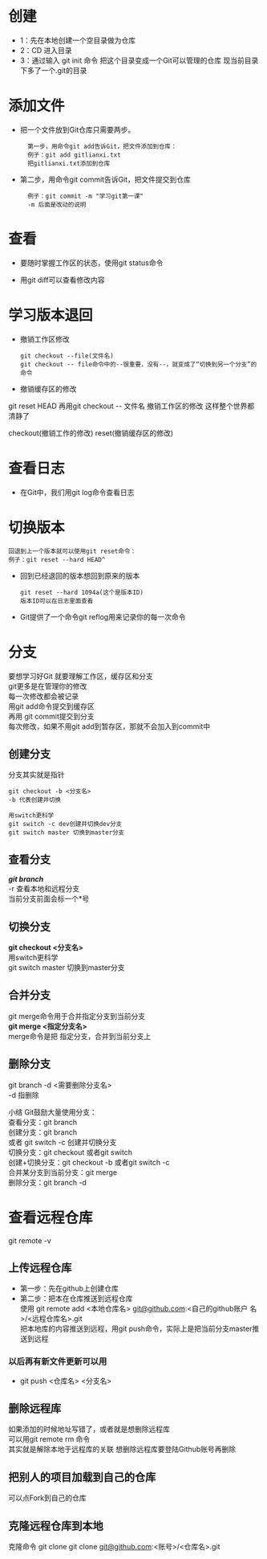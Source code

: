 # 创建
* 1：先在本地创建一个空目录做为仓库
* 2：CD 进入目录
* 3：通过输入 git init 命令 把这个目录变成一个Git可以管理的仓库
        现当前目录下多了一个.git的目录

# 添加文件
* 把一个文件放到Git仓库只需要两步。

        第一步，用命令git add告诉Git，把文件添加到仓库：
        例子：git add gitlianxi.txt
        把gitlianxi.txt添加到仓库


* 第二步，用命令git commit告诉Git，把文件提交到仓库
       
        例子：git commit -m "学习git第一课"
        -m 后面是改动的说明

# 查看
* 要随时掌握工作区的状态，使用git status命令

* 用git diff可以查看修改内容

# 学习版本退回

* 撤销工作区修改

      git checkout --file(文件名)
      git checkout -- file命令中的--很重要，没有--，就变成了“切换到另一个分支”的命令

* 撤销缓存区的修改
 
 git reset HEAD <file>
 再用git checkout -- 文件名  撤销工作区的修改 
 这样整个世界都清静了

checkout(撤销工作的修改)
reset(撤销缓存区的修改)

# 查看日志


* 在Git中，我们用git log命令查看日志

# 切换版本

    回退到上一个版本就可以使用git reset命令：
    例子：git reset --hard HEAD^

* 回到已经退回的版本想回到原来的版本
  
      git reset --hard 1094a(这个是版本ID)
      版本ID可以在日志里面查看

* Git提供了一个命令git reflog用来记录你的每一次命令

# 分支
要想学习好Git 就要理解工作区，缓存区和分支  
git更多是在管理你的修改  
每一次修改都会被记录  
用git add命令提交到缓存区  
再用 git commit提交到分支  
每次修改，如果不用git add到暂存区，那就不会加入到commit中  

## 创建分支
 分支其实就是指针  

    git checkout -b <分支名>
    -b 代表创建并切换

    用switch更科学
    git switch -c dev创建并切换dev分支
    git switch master 切换到master分支

## 查看分支
***git branch***  
-r 查看本地和远程分支  
当前分支前面会标一个*号  

## 切换分支
**git checkout <分支名>**  
用switch更科学  
git switch master 切换到master分支

## 合并分支
git merge命令用于合并指定分支到当前分支  
**git merge <指定分支名>**  
merge命令是把 指定分支，合并到当前分支上

## 删除分支
git branch -d <需要删除分支名>  
-d 指删除


小结
Git鼓励大量使用分支：  
查看分支：git branch  
创建分支：git branch <name>  
或者 git switch -c <name>创建并切换分支  
切换分支：git checkout <name>或者git switch <name>  
创建+切换分支：git checkout -b <name>或者git switch -c <name>  
合并某分支到当前分支：git merge <name>  
删除分支：git branch -d <name>  

# 查看远程仓库

git remote -v

## 上传远程仓库
* 第一步：先在github上创建仓库 
* 第二步：把本在仓库推送到远程仓库   
使用 git remote add <本地仓库名> git@github.com:<自己的github账户 名>/<远程仓库名>.git  
把本地库的内容推送到远程，用git push命令，实际上是把当前分支master推送到远程

### 以后再有新文件更新可以用
* git push <仓库名> <分支名>

## 删除远程库

如果添加的时候地址写错了，或者就是想删除远程库   
可以用git remote rm <name>命令  
其实就是解除本地于远程库的关联
想删除远程库要登陆Github账号再删除

## 把别人的项目加载到自己的仓库
可以点Fork到自己的仓库

## 克隆远程仓库到本地
克隆命令
git clone 
git clone git@github.com:<账号>/<仓库名>.git


